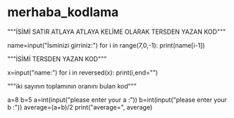 # merhaba_kodlama


"""İSİMİ SATIR ATLAYA ATLAYA KELİME OLARAK TERSDEN YAZAN KOD"""

name=input("İsminizi girriniz:")
for i in range(7,0,-1):
    print(name[i-1])
 
 
"""İSİMİ TERSDEN YAZAN KOD"""

x=input("name:")
for i in reversed(x):
    print(i,end="")
    
    
"""iki sayının toplamının oranını bulan kod"""

a=8
b=5
a=int(input("please enter your a :"))
b=int(input("please enter your b :"))
average=(a+b)/2
print("average=", average)

